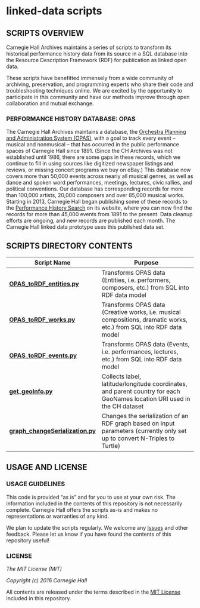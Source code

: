 # linked-data scripts

## SCRIPTS OVERVIEW
Carnegie Hall Archives maintains a series of scripts to transform its historical performance history data from its source in a SQL database into the Resource Description Framework (RDF) for publication as linked open data.

These scripts have benefitted immensely from a wide community of archiving, preservation, and programming experts who share their code and troubleshooting techniques online. We are excited by the opportunity to participate in this community and have our methods improve through open collaboration and mutual exchange.

### PERFORMANCE HISTORY DATABASE: OPAS
The Carnegie Hall Archives maintains a database, the [Orchestra Planning and Administration System (OPAS)](http://fineartssoftware.com/), with a goal to track every event – musical and nonmusical – that has occurred in the public performance spaces of Carnegie Hall since 1891. (Since the CH Archives was not established until 1986, there are some gaps in these records, which we continue to fill in using sources like digitized newspaper listings and reviews, or missing concert programs we buy on eBay.) This database now covers more than 50,000 events across nearly all musical genres, as well as dance and spoken word performances, meetings, lectures, civic rallies, and political conventions. Our database has corresponding records for more than 100,000 artists, 20,000 composers and over 85,000 musical works. Starting in 2013, Carnegie Hall began publishing some of these records to the [Performance History Search](http://www.carnegiehall.org/PerformanceHistorySearch/) on its website, where you can now find the records for more than 45,000 events from 1891 to the present.  Data cleanup efforts are ongoing, and new records are published each month.  The Carnegie Hall linked data prototype uses this published data set.

## SCRIPTS DIRECTORY CONTENTS

| Script Name         | Purpose           |
| ------------- |-------------|
| **[OPAS_toRDF_entities.py](../scripts/OPAS_toRDF_entities.py)**     | Transforms OPAS data (Entities, i.e. performers, composers, etc.) from SQL into RDF data model |
|**[OPAS_toRDF_works.py](../scripts/OPAS_toRDF_events.py)**      | Transforms OPAS data (Creative works, i.e. musical compositions, dramatic works, etc.) from SQL into RDF data model |
|**[OPAS_toRDF_events.py](../scripts/OPAS_toRDF_works.py)** | Transforms OPAS data (Events, i.e. performances, lectures, etc.) from SQL into RDF data model |
|**[get_geoInfo.py](../scripts/get_geoInfo.py)** | Collects label, latitude/longitude coordinates, and parent country for each GeoNames location URI used in the CH dataset |
|**[graph_changeSerialization.py](../scripts/graph_changeSerialization.py)** |  Changes the serialization of an RDF graph based on input parameters (currently only set up to convert N-Triples to Turtle) |

## USAGE AND LICENSE
### USAGE GUIDELINES
This code is provided “as is” and for you to use at your own risk. The information included in the contents of this repository is not necessarily complete. Carnegie Hall offers the scripts as-is and makes no representations or warranties of any kind.

We plan to update the scripts regularly. We welcome any [Issues](https://github.com/CarnegieHall/linked-data/issues) and other feedback. Please let us know if you have found the contents of this repository useful!

### LICENSE
_The MIT License (MIT)_

_Copyright (c) 2016 Carnegie Hall_

All contents are released under the terms described in the [MIT License](https://github.com/CarnegieHall/linked-data/blob/master/LICENSE) included in this repository.
